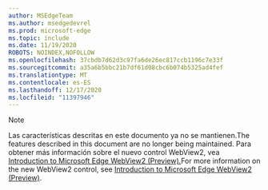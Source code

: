 ```yaml
---
author: MSEdgeTeam
ms.author: msedgedevrel
ms.prod: microsoft-edge
ms.topic: include
ms.date: 11/19/2020
ROBOTS: NOINDEX,NOFOLLOW
ms.openlocfilehash: 37cbdb7d62d3c97fa6de26ec817ccb1196c7e33f
ms.sourcegitcommit: a35a6b5bbc21b7df61d08cbc6b074b5325ad4fef
ms.translationtype: MT
ms.contentlocale: es-ES
ms.lasthandoff: 12/17/2020
ms.locfileid: "11397946"
---
```

> [!NOTE]
> <span data-ttu-id="1e32c-101">Las características descritas en este documento ya no se mantienen.</span><span class="sxs-lookup"><span data-stu-id="1e32c-101">The features described in this document are no longer being maintained.</span></span> <span data-ttu-id="1e32c-102">Para obtener más información sobre el nuevo control WebView2, vea [Introduction to Microsoft Edge WebView2 (Preview).][MicrosoftEdgeWebview2Index]</span><span class="sxs-lookup"><span data-stu-id="1e32c-102">For more information on the new WebView2 control, see [Introduction to Microsoft Edge WebView2 (Preview)][MicrosoftEdgeWebview2Index].</span></span>  

<!-- image links -->  

<!-- links -->  

[MicrosoftEdgeWebview2Index]: /microsoft-edge/webview2/index "Microsoft Edge (Chromium) WebView2 (versión preliminar)"
